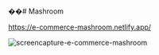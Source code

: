 ��#   M a s h r o o m 

 
 https://e-commerce-mashroom.netlify.app/

![screencapture-e-commerce-mashroom](https://github.com/MritunjayKumar07/Mashroom/assets/144582396/337aed34-e5bc-4532-a33a-884957409aa9)
